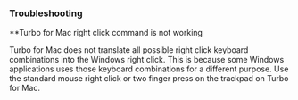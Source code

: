 ### Troubleshooting

**Turbo for Mac right click command is not working

Turbo for Mac does not translate all possible right click keyboard combinations into the Windows right click. This is because some Windows applications uses those keyboard combinations for a different purpose. Use the standard mouse right click or two finger press on the trackpad on Turbo for Mac.